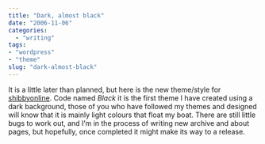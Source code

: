 ```yaml
---
title: "Dark, almost black"
date: "2006-11-06"
categories:
  - "writing"
tags:
- "wordpress"
- "theme"
slug: "dark-almost-black"
---
```


It is a little later than planned, but here is the new theme/style for [shibbyonline](https://adamchamberlin.info "shibbyonline"). Code named _Black_ it is the first theme I have created using a dark background, those of you who have followed my themes and designed will know that it is mainly light colours that float my boat. There are still little bugs to work out, and I’m in the process of writing new archive and about pages, but hopefully, once completed it might make its way to a release.
